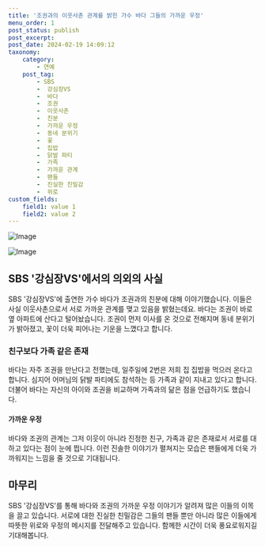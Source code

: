 ```yaml
---
title: '조권과의 이웃사촌 관계를 밝힌 가수 바다 그들의 가까운 우정'
menu_order: 1
post_status: publish
post_excerpt: 
post_date: 2024-02-19 14:09:12
taxonomy:
    category:
        - 연예
    post_tag:
        - SBS
        -  강심장VS
        -  바다
        -  조권
        -  이웃사촌
        -  친분
        -  가까운 우정
        -  동네 분위기
        -  꽃
        -  집밥
        -  닭발 파티
        -  가족
        -  가까운 관계
        -  팬들
        -  진실한 친밀감
        -  위로
custom_fields:
    field1: value 1
    field2: value 2
---
```


![Image](https://ssl.pstatic.net/mimgnews/image/609/2024/02/13/202402132251141710_1_20240213225204119.jpg?type=w540)

![Image](https://mimgnews.pstatic.net/image/609/2024/02/13/202402132251141710_2_20240213225204122.jpg?type=w540)

## SBS '강심장VS'에서의 의외의 사실
SBS '강심장VS'에 출연한 가수 바다가 조권과의 친분에 대해 이야기했습니다. 이들은 사실 이웃사촌으로서 서로 가까운 관계를 맺고 있음을 밝혔는데요. 바다는 조권이 바로 옆 아파트에 산다고 털어놨습니다. 조권이 먼저 이사를 온 것으로 전해지며 동네 분위기가 밝아졌고, 꽃이 더욱 피어나는 기운을 느꼈다고 합니다.
### 친구보다 가족 같은 존재
바다는 자주 조권을 만난다고 전했는데, 일주일에 2번은 저희 집 집밥을 먹으러 온다고 합니다. 심지어 어머님의 닭발 파티에도 참석하는 등 가족과 같이 지내고 있다고 합니다. 더불어 바다는 자신의 아이와 조권을 비교하며 가족과의 닮은 점을 언급하기도 했습니다.
#### 가까운 우정
바다와 조권의 관계는 그저 이웃이 아니라 진정한 친구, 가족과 같은 존재로서 서로를 대하고 있다는 점이 눈에 띕니다. 이런 진솔한 이야기가 펼쳐지는 모습은 팬들에게 더욱 가까워지는 느낌을 줄 것으로 기대됩니다.
## 마무리
SBS '강심장VS'를 통해 바다와 조권의 가까운 우정 이야기가 알려져 많은 이들의 이목을 끌고 있습니다. 서로에 대한 진실한 친밀감은 그들의 팬들 뿐만 아니라 많은 이들에게 따뜻한 위로와 우정의 메시지를 전달해주고 있습니다. 함께한 시간이 더욱 풍요로워지길 기대해봅니다.
